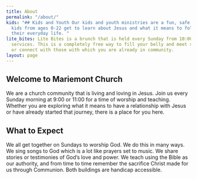 ```yaml
---
title: About
permalink: "/about/"
kids: "## Kids and Youth Our kids and youth ministries are a fun, safe place where
  kids from ages 0-22 get to learn about Jesus and what it means to follow Him in
  their everyday life. "
lite_bites: Lite Bites is a brunch that is held every Sunday from 10:00-11:00 in between
  services. This is a completely free way to fill your belly and meet some new friends
  or connect with those with which you are already in community.
layout: page
---
```


## Welcome to Mariemont Church

We are a church community that is living and loving in Jesus. Join us every Sunday morning at 9:00 or 11:00 for a time of worship and teaching. Whether you are exploring what it means to have a relationship with Jesus or have already started that journey, there is a place for you here.

## What to Expect

We all get together on Sundays to worship God. We do this in many ways. We sing songs to God which is a lot like prayers set to music. We share stories or testimonies of God’s love and power. We teach using the Bible as our authority, and from time to time remember the sacrifice Christ made for us through Communion. Both buildings are handicap accessible.